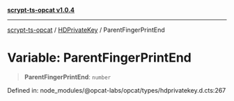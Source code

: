 [**scrypt-ts-opcat v1.0.4**](../../../README.md)

***

[scrypt-ts-opcat](../../../README.md) / [HDPrivateKey](../README.md) / ParentFingerPrintEnd

# Variable: ParentFingerPrintEnd

> **ParentFingerPrintEnd**: `number`

Defined in: node\_modules/@opcat-labs/opcat/types/hdprivatekey.d.cts:267
